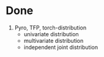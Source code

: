 # Done

1. Pyro, TFP, torch-distribution
    - univariate distribution
    - multivariate distribution
    - independent joint distribution



